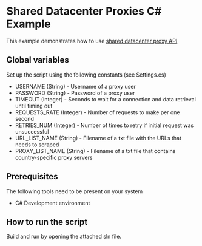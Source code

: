 # Shared Datacenter Proxies C# Example

This example demonstrates how to use [shared datacenter proxy API](https://developers.oxylabs.io/shared-dc/#quick-start)

## Global variables

Set up the script using the following constants (see Settings.cs)

* USERNAME (String) - Username of a proxy user
* PASSWORD (String) - Password of a proxy user
* TIMEOUT (Integer) - Seconds to wait for a connection and data retrieval until timing out
* REQUESTS_RATE (Integer) - Number of requests to make per one second
* RETRIES_NUM (Integer) - Number of times to retry if initial request was unsuccessful
* URL_LIST_NAME (String) - Filename of a txt file with the URLs that needs to scraped
* PROXY_LIST_NAME (String) - Filename of a txt file that contains country-specific proxy servers

## Prerequisites

The following tools need to be present on your system
* C# Development environment

## How to run the script

Build and run by opening the attached sln file.
